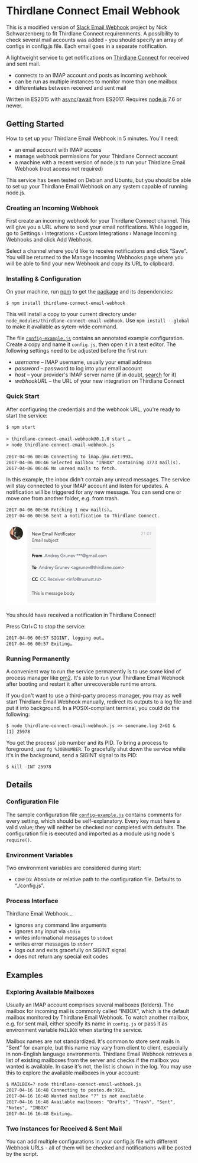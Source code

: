# Thirdlane Connect Email Webhook

This is a modified version of [Slack Email Webhook](https://github.com/bitfasching/slack-email-webhook) project by Nick Schwarzenberg to fit Thirdlane Connect requirenments. 
A possibility to check several mail accounts was added - you should specify an array of configs in config.js file. Each email goes in a separate notification.

A lightweight service to get notifications on [Thirdlane Connect](https://www.thirdlane.com/) for received and sent mail.

- connects to an IMAP account and posts as incoming webhook
- can be run as multiple instances to monitor more than one mailbox
- differentiates between received and sent mail

Written in ES2015 with [async](https://developer.mozilla.org/en-US/docs/Web/JavaScript/Reference/Statements/async_function)/[await](https://developer.mozilla.org/en-US/docs/Web/JavaScript/Reference/Operators/await) from ES2017. Requires [node.js](https://nodejs.org/en/download/current/) 7.6 or newer.


## Getting Started

How to set up your Thirdlane Email Webhook in 5 minutes.
You'll need:

- an email account with IMAP access
- manage webhook permissions for your Thirdlane Connect account
- a machine with a recent version of node.js to run your Thirdlane Email Webhook (root access not required)

This service has been tested on Debian and Ubuntu, but you should be able to set up your Thirdlane Email Webhook on any system capable of running node.js.

### Creating an Incoming Webhook

First create an incoming webhook for your Thirdlane Connect channel.
This will give you a URL where to send your email notifications.
While logged in, go to Settings › Integrations › Custom Integrations › Manage Incoming Webhooks and click Add Webhook.

Select a channel where you'd like to receive notifications and click “Save”.
You will be returned to the Manage Incoming Webhooks page where you will be able to find your new Webhook and copy its URL to clipboard.

### Installing & Configuration

On your machine, run [npm](https://docs.npmjs.com/) to get the [package](https://www.npmjs.com/package/thirdlane-connect-email-webhook) and its dependencies:

```
$ npm install thirdlane-connect-email-webhook
```

This will install a copy to your current directory under `node_modules/thirdlane-connect-email-webhook`.
Use `npm install --global` to make it available as sytem-wide command.

The file [`config-example.js`](config-example.js) contains an annotated example configuration.
Create a copy and name it `config.js`, then open it in a text editor.
The following settings need to be adjusted before the first run:

- *username* – IMAP username, usually your email address
- *password* – password to log into your email account
- *host* – your provider's IMAP server name (if in doubt, [search](https://duckduckgo.com/?q=imap+settings+yourproviderhere) for it)
- *webhookURL* – the URL of your new integration on Thirdlane Connect

### Quick Start

After configuring the credentials and the webhook URL, you're ready to start the service:

```
$ npm start

> thirdlane-connect-email-webhook@0.1.0 start …
> node thirdlane-connect-email-webhook.js

2017-04-06 00:46 Connecting to imap.gmx.net:993…
2017-04-06 00:46 Selected mailbox "INBOX" containing 3773 mail(s).
2017-04-06 00:46 No unread mails to fetch.
```

In this example, the inbox didn't contain any unread messages.
The service will stay connected to your IMAP account and listen for updates.
A notification will be triggered for any new message.
You can send one or move one from another folder, e.g. from trash.

```
2017-04-06 00:56 Fetching 1 new mail(s)…
2017-04-06 00:56 Sent a notification to Thirdlane Connect.
```

![Thirdlane Connect Notification](documentation/screenshots/thirdlane-message.png)

You should have received a notification in Thirdlane Connect!

Press Ctrl+C to stop the service:

```
2017-04-06 00:57 SIGINT, logging out…
2017-04-06 00:57 Exiting…
```

### Running Permanently

A convenient way to run the service permanently is to use some kind of process manager like [pm2](https://www.npmjs.com/package/pm2).
It's able to run your Thirdlane Email Webhook after booting and restart it after unrecoverable runtime errors.

If you don't want to use a third-party process manager, you may as well start Thirdlane Email Webhook manually, redirect its outputs to a log file and put it into background.
In a POSIX-compliant terminal, you could do the following:

```
$ node thirdlane-connect-email-webhook.js >> somename.log 2>&1 &
[1] 25978
```

You get the process' job number and its PID. To bring a process to foreground, use `fg %JOBNUMBER`. To gracefully shut down the service while it's in the background, send a SIGINT signal to its PID:

```
$ kill -INT 25978
```


## Details

### Configuration File

The sample configuration file [`config-example.js`](config-example.js) contains comments for every setting, which should be self-explanatory.
Every key must have a valid value; they will neither be checked nor completed with defaults.
The configuration file is executed and imported as a module using node's `require()`.

### Environment Variables

Two environment variables are considered during start:

- `CONFIG`: Absolute or relative path to the configuration file. Defaults to “./config.js”.

### Process Interface

Thirdlane Email Webhook…

- ignores any command line arguments
- ignores any input via `stdin`
- writes informational messages to `stdout`
- writes error messages to `stderr`
- logs out and exits gracefully on SIGINT signal
- does not return any special exit codes

## Examples

### Exploring Available Mailboxes

Usually an IMAP account comprises several mailboxes (folders).
The mailbox for incoming mail is commonly called “INBOX”, which is the default mailbox monitored by Thirdlane Email Webhook.
To watch another mailbox, e.g. for sent mail, either specify its name in `config.js` or pass it as environment variable `MAILBOX` when starting the service.

Mailbox names are not standardized.
It's common to store sent mails in “Sent” for example, but this name may vary from client to client, especially in non-English language environments.
Thirdlane Email Webhook retrieves a list of existing mailboxes from the server and checks if the mailbox you wanted is available.
In case it's not, the list is shown in the log.
You may use this to explore the available mailboxes in your account:

```
$ MAILBOX=? node thirdlane-connect-email-webhook.js
2017-04-16 16:48 Connecting to posteo.de:993…
2017-04-16 16:48 Wanted mailbox "?" is not available.
2017-04-16 16:48 Available mailboxes: "Drafts", "Trash", "Sent", "Notes", "INBOX"
2017-04-16 16:48 Exiting…
```

### Two Instances for Received & Sent Mail

You can add multiple configurations in your config.js file with different Webhook URLs - all of them will be checked and notifications will be posted by the script.
